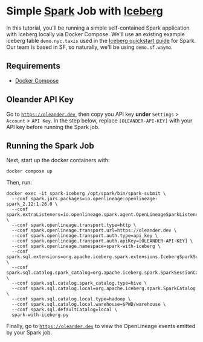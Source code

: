 # Simple [Spark](https://spark.apache.org) Job with [Iceberg](https://iceberg.apache.org)

In this tutorial, you'll be running a simple self-contained Spark application with Iceberg locally via Docker Compose.
We'll use an existing example iceberg table `demo.nyc.taxis` used in the [Iceberg quickstart guide](https://iceberg.apache.org/spark-quickstart/) for Spark.
Our team is based in SF, so naturally, we'll be using `demo.sf.waymo`.

## Requirements

* [Docker Compose](https://docs.docker.com/compose/install)

## Oleander API Key

Go to [`https://oleander.dev`](https://oleander.dev), then copy you API key **under** `Settings` > `Account` > `API Key`.
In the step below, replace `[OLEANDER-API-KEY]` with your API key before running the Spark job. 

## Running the Spark Job

Next, start up the docker containers with:

```
docker compose up
```

Then, run:

```
docker exec -it spark-iceberg /opt/spark/bin/spark-submit \
  --conf spark.jars.packages=io.openlineage:openlineage-spark_2.12:1.26.0 \
  --conf spark.extraListeners=io.openlineage.spark.agent.OpenLineageSparkListener \
  --conf spark.openlineage.transport.type=http \
  --conf spark.openlineage.transport.url=https://oleander.dev \
  --conf spark.openlineage.transport.auth.type=api_key \
  --conf spark.openlineage.transport.auth.apiKey=[OLEANDER-API-KEY] \
  --conf spark.openlineage.namespace=spark-with-iceberg \
  --conf spark.sql.extensions=org.apache.iceberg.spark.extensions.IcebergSparkSessionExtensions \
  --conf spark.sql.catalog.spark_catalog=org.apache.iceberg.spark.SparkSessionCatalog \
  --conf spark.sql.catalog.spark_catalog.type=hive \
  --conf spark.sql.catalog.local=org.apache.iceberg.spark.SparkCatalog \
  --conf spark.sql.catalog.local.type=hadoop \
  --conf spark.sql.catalog.local.warehouse=$PWD/warehouse \
  --conf spark.sql.defaultCatalog=local \
  spark-with-iceberg.py
```

Finally, go to [`https://oleander.dev`](https://oleander.dev) to view the OpenLineage events emitted by your Spark job.
